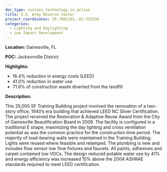 ```yaml
---
doc_type: sustain_technology_in_action
title: U.S. Army Reserve Center
project_coordinates: 29.7002163,-82.331534
categories:
  - Lighting and Daylighting
  - Low Impact Development
---
```


**Location:** Gainesville, FL

**POC:** Jacksonville District

**Highlights:**

- 16.4% reduction in energy costs (LEED)
- 41.0% reduction in water use
- 71.8% of construction waste diverted from the landfill

**Description:**

This 25,000 SF Training Building project involved the renovation of a two-story office, 1940’s era building that achieved LEED NC Silver Certification. The project received the Restoration & Adaptive Reuse Award from the City of Gainesville Beautification Board in 2009. The facility is configured in a traditional E shape, maximizing the day lighting and cross ventilation potential as was the common practice for the construction time period. The majority of load-bearing walls were maintained in the Training Building. Lights were reused where feasible and relamped. The plumbing is new and includes flow sensor low flow fixtures and faucets. All paints, adhesives and carpet contained low VOCs. The design reduced potable water use by 41% and energy efficiency was increased 15% above the 2004 ASHRAE standards required to meet LEED certification.
